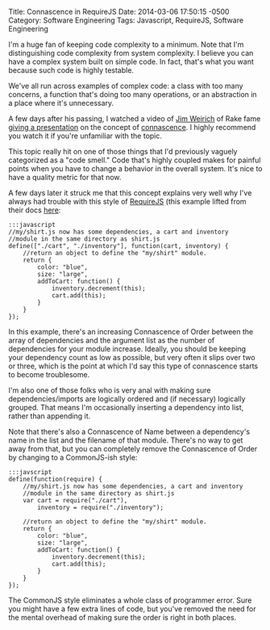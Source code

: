 Title: Connascence in RequireJS
Date: 2014-03-06 17:50:15 -0500
Category: Software Engineering
Tags: Javascript, RequireJS, Software Engineering

I'm a huge fan of keeping code complexity to a minimum. Note that I'm distinguishing code complexity from system complexity. I believe you can have a complex system built on simple code. In fact, that's what you want because such code is highly testable.

We've all run across examples of complex code: a class with too many concerns, a function that's doing too many operations, or an abstraction in a place where it's unnecessary.

A few days after his passing, I watched a video of [Jim Weirich](http://en.wikipedia.org/wiki/Jim_Weirich) of Rake fame [giving a presentation](http://youtu.be/NLT7Qcn_PmI) on the concept of [connascence](http://en.wikipedia.org/wiki/Connascence_(computer_programming)). I highly recommend you watch it if you're unfamiliar with the topic.

This topic really hit on one of those things that I'd previously vaguely categorized as a "code smell." Code that's highly coupled makes for painful points when you have to change a behavior in the overall system. It's nice to have a quality metric for that now.

A few days later it struck me that this concept explains very well why I've always had trouble with this style of [RequireJS](http://requirejs.org/) (this example lifted from their docs [here](http://requirejs.org/docs/api.html#defdep):

    :::javascript
    //my/shirt.js now has some dependencies, a cart and inventory
    //module in the same directory as shirt.js
    define(["./cart", "./inventory"], function(cart, inventory) {
        //return an object to define the "my/shirt" module.
        return {
            color: "blue",
            size: "large",
            addToCart: function() {
                inventory.decrement(this);
                cart.add(this);
            }
        }
    });

In this example, there's an increasing Connascence of Order between the array of dependencies and the argument list as the number of dependencies for your module increase. Ideally, you should be keeping your dependency count as low as possible, but very often it slips over two or three, which is the point at which I'd say this type of connascence starts to become troublesome.

I'm also one of those folks who is very anal with making sure dependencies/imports are logically ordered and (if necessary) logically grouped. That means I'm occasionally inserting a dependency into list, rather than appending it.

Note that there's also a Connascence of Name between a dependency's name in the list and the filename of that module. There's no way to get away from that, but you can completely remove the Connascence of Order by changing to a CommonJS-ish style:

    :::javscript
    define(function(require) {
        //my/shirt.js now has some dependencies, a cart and inventory
        //module in the same directory as shirt.js
        var cart = require("./cart"),
            inventory = require("./inventory");

        //return an object to define the "my/shirt" module.
        return {
            color: "blue",
            size: "large",
            addToCart: function() {
                inventory.decrement(this);
                cart.add(this);
            }
        }
    });

The CommonJS style eliminates a whole class of programmer error. Sure you might have a few extra lines of code, but you've removed the need for the mental overhead of making sure the order is right in both places.
